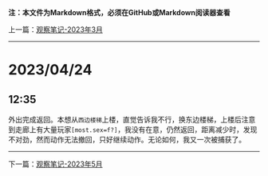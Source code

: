 **注：本文件为Markdown格式，必须在GitHub或Markdown阅读器查看**

上一篇：[观察笔记-2023年3月](./%E8%A7%82%E5%AF%9F%E7%AC%94%E8%AE%B0-2023%E5%B9%B43%E6%9C%88.md)

--------

# 2023/04/24

## 12:35

外出完成返回。本想从`西边楼梯`上楼，直觉告诉我不行，换东边楼梯，上楼后注意到走廊上有大量玩家`[most.sex=f?]`，我没有在意，仍然返回，距离减少时，发现不对劲，然而动作无法撤回，只好继续动作。无论如何，我又一次被捕获了。

--------

下一篇：[观察笔记-2023年5月](./%E8%A7%82%E5%AF%9F%E7%AC%94%E8%AE%B0-2023%E5%B9%B45%E6%9C%88.md)